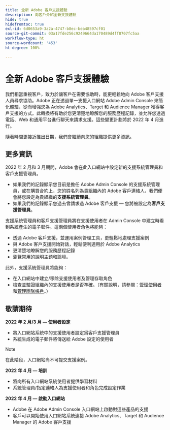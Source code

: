 ```yaml
---
title: 全新 Adobe 客戶支援體驗
description: 向客戶介紹全新支援體驗
hide: true
hidefromtoc: true
exl-id: 6d0653a9-3a2a-4747-b8ec-bea48597cf01
source-git-commit: 03a17fde256c9249664da170489d4ff8707fc5aa
workflow-type: ht
source-wordcount: '453'
ht-degree: 100%

---
```


# 全新 Adobe 客戶支援體驗

我們相當重視客戶，致力於讓客戶在需要協助時，能更輕鬆地向 Adobe 客戶支援人員尋求協助。Adobe 正在透過單一支援入口網站 Adobe Admin Console 來簡化體驗，從而增強您為 Adobe Analytics、Target 和 Audience Manager 獲得客戶支援的方式。此轉換將有助於您更清楚地瞭解您的服務歷程記錄，並允許您透過電話、Web 和通用平台進行聊天來請求支援。這些變更計劃將於 2022 年 4 月進行。

隨著時間更接近推出日期，我們會繼續向您的組織提供更多資訊。

## 更多資訊

2022 年 2 月和 3 月期間，Adobe 會在此入口網站中設定新的支援系統管理員和客戶支援管理員。

* 如果我們的記錄顯示您目前是擔任 Adobe Admin Console 的支援系統管理員，或在購買合約上，您的姓名列為貴組織內的 Adobe 客戶連絡人，我們便會將您設定為貴組織的&#x200B;**支援系統管理員**。
* 如果我們的記錄顯示您過去曾請求過 Adobe 客戶支援 — 您將被設定為&#x200B;**客戶支援管理員**。

支援系統管理員和客戶支援管理員將在支援使用者在 Admin Console 中建立時看到系統產生的電子郵件。這兩個使用者角色將能夠：

* 透過 Adobe 客戶支援，並運用案例管理工具，更輕鬆地處理支援案例
* 與 Adobe 客戶支援開始對話，輕鬆便利適用於 Adobe Analytics
* 更清楚地瞭解您的服務歷程記錄
* 瀏覽常用的說明主題和論壇。

此外，支援系統管理員將能夠：

* 在入口網站中建立/移除支援使用者及管理存取角色
* 檢查並驗證組織內的支援使用者是否準確。（有關說明，請參閱：[管理使用者](https://helpx.adobe.com/tw/enterprise/using/users.html)和[管理團隊帳戶](https://helpx.adobe.com/tw/enterprise/using/accounts.html)。）

## 敬請期待

**2022 年 2 月/3 月 — 使用者設定**

* 將入口網站系統中的支援使用者設定爲客戶支援管理員
* 系統生成的電子郵件將傳送給 Adobe 設定的使用者

>[!NOTE]
>
>在此階段，入口網站尚不可提交支援案例。

**2022 年 4 月 — 培訓**

* 將向所有入口網站系統使用者提供學習材料
* 系統管理員/指定連絡人為支援使用者和角色完成設定作業

**2022 年 4 月 — 啟動入口網站**

* Adobe 在 Adobe Admin Console 入口網站上啟動對這些產品的支援
* 客戶可以開始使用入口網站系統連接 Adobe Analytics、Target 和 Audience Manager 的 Adobe 客戶支援
